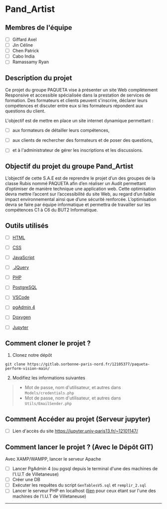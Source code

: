 # Pand_Artist



## Membres de l'équipe

- [ ] Giffard Axel
- [ ] Jin Céline
- [ ] Chen Patrick
- [ ] Cabo India
- [ ] Ramassamy Ryan

## Description du projet

Ce projet du groupe PAQUETA vise à présenter un site Web complètement Responsive et accessible spécialisée dans la prestation de services de formation. Des formateurs et clients peuvent s'inscrire, déclarer leurs compétences et discuter entre eux si les formateurs répondent aux questions du client.

L'objectif est de mettre en place un site internet dynamique permettant : 
- [ ] aux formateurs de détailler leurs compétences, 
- [ ] aux clients de rechercher des formateurs et de poser des questions, 
- [ ] et à l'administrateur de gérer les inscriptions et les discussions.


## Objectif du projet du groupe Pand_Artist

L’objectif de cette S.A.E est de reprendre le projet d’un des groupes de la classe Rubis nommé PAQUETA afin d’en réaliser un Audit permettant d’optimiser de manière technique une application web.
Cette optimisation devra mettre l’accent sur l’accessibilité du site Web, au regard d’un faible impact environnemental ainsi que d’une sécurité renforcée. L’optimisation devra se faire par équipe informatique et permettra de travailler sur les compétences C1 à C6 du BUT2 Informatique.


## Outils utilisés

- [ ] [HTML](https://developer.mozilla.org/fr/docs/Web/HTML)
- [ ] [CSS](https://developer.mozilla.org/fr/docs/Web/CSS)
- [ ] [JavaScript](https://developer.mozilla.org/fr/docs/Web/JavaScript)
- [ ] [ JQuery ](https://jquery.com/)
- [ ] [PHP](https://www.php.net/manual/fr/intro-whatis.php)
- [ ] [PostgreSQL](https://www.postgresql.org/https://www.postgresql.org/)
- [ ] [VSCode](https://code.visualstudio.com/)
- [ ] [pgAdmin 4](https://www.pgadmin.org/download/)
- [ ] [Doxygen](https://doxygen.nl)
- [ ] [Jupyter](https://jupyter.org/)



## Comment cloner le projet ?


1. Clonez notre dépôt
```
git clone https://gitlab.sorbonne-paris-nord.fr/12105377/paqueta-perform-vision-main/

```

2. Modifiez les informations suivantes 

> - Mot de passe, nom d'utilisateur, et autres dans `Models/credentials.php`
> - Mot de passe, nom d'utilisateur, et autres dans `Utils/EmailSender.php`


## Comment Accéder au projet (Serveur jupyter)

- [ ] Lien d'accès du site https://jupyter.univ-paris13.fr/~12101147/


## Comment lancer le projet ? (Avec le Dépôt GIT)

Avec XAMP/WAMPP, lancer le serveur Apache

- [ ] Lancer PgAdmin 4 (ou pgsql depuis le terminal d'une des machines de l'I.U.T de Villetaneuse)
- [ ] Créer une DB
- [ ] Exécuter les requêtes du script `GenTablesV5.sql` et `remplir_2.sql`
- [ ] Lancer le serveur PHP en localhost ([lien](https://localhost/~NOM_ETUDIANT/index.php/) pour ceux étant sur l'une des machines de l'I.U.T de Villetaneuse)

***


